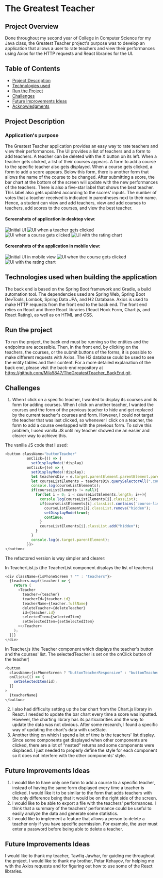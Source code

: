# The Greatest Teacher

## Project Overview
Done throughout my second year of College in Computer Science for my Java class, the Greatest Teacher project's purpose was to develop an application that allows a user to rate teachers and view their performances using Axios for the HTTP requests and React libraries for the UI.

## Table of Contents
- [Project Description](#project-description)
- [Technologies used](#technologies)
- [Run the Project](#run-project)
- [Challenges](#challenges)
- [Future Improvements Ideas](#improvements)
- [Acknowledgments](#acknowledgments)

<a name="project-description"></a>
## Project Description

### Application's purpose

The Greatest Teacher application provides an easy way to rate teachers and view their performances. The UI provides a list of teachers and a form to add teachers. A teacher can be deleted with the X button on its left. When a teacher gets clicked, a list of their courses appears. A form to add a course to the specific teacher also gets displayed. When a course gets clicked, a form to add a score appears. Below this form, there is another form that allows the name of the course to be changed. After submitting a score, the bar chart at the bottom of the screen will update with the new performances of the teachers. There is also a five-star label that shows the best teacher. This label also gets updated according to the scores' inputs. The number of votes that a teacher received is indicated in parentheses next to their name. Hence, a student can view and add teachers, view and add courses to teachers, add scores to the courses, and view the best teacher.

#### Screenshots of application in desktop view:

![Initial UI](initialStateApp.png)
![UI when a teacher gets clicked](teacherIsClicked.png)
![UI when a course gets clicked](courseIsClicked.png)
![UI with the rating chart](chart.png)

#### Screenshots of the application in mobile view:

![Initial UI in mobile view](mobileInitial.png)
![UI when the course gets clicked](mobileCourseClicked.png)
![UI with the rating chart](mobileChart.png)

<a name="technologies"></a>
## Technologies used when building the application

The back end is based on the Spring Boot framework and Gradle, a build automation tool. The dependencies used are Spring Web, Spring Boot DevTools, Lombok, Spring Data JPA, and H2 Database. Axios is used to make HTTP requests from the front end to the back end. The front end relies on React and three React libraries (React Hook Form, Chart.js, and React Rating), as well as on HTML and CSS.

<a name="run-project"></a>
## Run the project
To run the project, the back end must be running so the entities and the endpoints are accessible. Then, in the front end, by clicking on the teachers, the courses, or the submit buttons of the forms, it is possible to make different requests with Axios. The H2 database could be used to see the entity tables and their content. For a more detailed explanation of the back end, please visit the back-end repository at https://github.com/Mila5847/TheGreatestTeacher_BackEnd.git.

<a name="challenges"></a>
## Challenges

1. When I click on a specific teacher, I wanted to display its courses and its form for adding courses. When I click on another teacher, I wanted the courses and the form of the previous teacher to hide and get replaced by the current teacher's courses and form. However, I could not target the teacher that was last clicked, so whenever I click on a teacher, the form to add a course overlapped with the previous form. To solve this problem, I used vanilla JS until my teacher showed me an easier and clearer way to achieve this.

The vanilla JS code that I used:

```javascript
<button className="buttonTeacher"
          onClick={() => {
            setDisplayMode(!display)
          onClick={(e) => {
            setDisplayMode(!display);
            let teachersDiv = e.target.parentElement.parentElement.parentElement;
            let courseListElements = teachersDiv.querySelectorAll(".course-list");
            console.log(courseListElements);
            if(courseListElements != null){
              for(let i = 0; i < courseListElements.length; i++){
                console.log(courseListElements[i].classList);
                if(courseListElements[i].classList.contains(`course-list-${teacherId}`)){
                  courseListElements[i].classList.remove("hidden");
                  setDisplayMode(true);
                  continue;
                }
                courseListElements[i].classList.add("hidden");
              }
            }
            console.log(e.target.parentElement);
          }}>
</button>
```

The refactored version is way simpler and clearer:

In TeacherList.js (the TeacherList component displays the list of teachers)

```javascript
<div className={isPhoneScreen ? "" : "teachers"}>
  {teachers.map((teacher) => {
    return (
      <Teacher
        teacher={teacher}
        teacherId={teacher.id}
        teacherName={teacher.fullName}
        deleteTeacher={deleteTeacher}
        id={teacher.id}
        selectedItem={selectedItem}
        setSelectedItem={setSelectedItem}
      ></Teacher>
    );
  })}
</div>
```

In Teacher.js (the Teacher component which displays the teacher's button and the courses' list. The selectedTeacher is set on the onClick button of the teacher)

```javascript
<button
  className={isPhoneScreen ? "buttonTeacherResponsive" : "buttonTeacher"}
  onClick={() => {
    setSelectedItem(id);
  }}
>
  {teacherName}
</button>
```

2. I also had difficulty setting up the bar chart from the Chart.js library in React. I needed to update the bar chart every time a score was inputted. However, the charting library has its particularities and the way to update the data was not obvious. After some research, I found a specific way of updating the chart's data with useState.
3. Another thing on which I spend a lot of time is the teachers' list display. Since some components get displayed when other components are clicked, there are a lot of "nested" returns and some components were displaced. I just needed to properly define the style for each component so it does not interfere with the other components' style.

<a name="improvements"></a>
## Future Improvements Ideas

1. I would like to have only one form to add a course to a specific teacher, instead of having the same form displayed every time a teacher is clicked. I would like it to be similar to the form that adds teachers with the only difference being that it would be on the right side of the screen.
2. I would like to be able to export a file with the teachers' performances. I think that a summary of the teachers' performance could be useful to easily analyze the data and generate some statistics.
3. I would like to implement a feature that allows a person to delete a teacher only if you have specific permission. For example, the user must enter a password before being able to delete a teacher.

<a name="acknowledgments"></a>
## Future Improvements Ideas
I would like to thank my teacher, Tawfiq Jawhar, for guiding me throughout the project.
I would like to thank my brother, Petar Kehayov, for helping me with the Axios requests and for figuring out how to use some of the React libraries.
